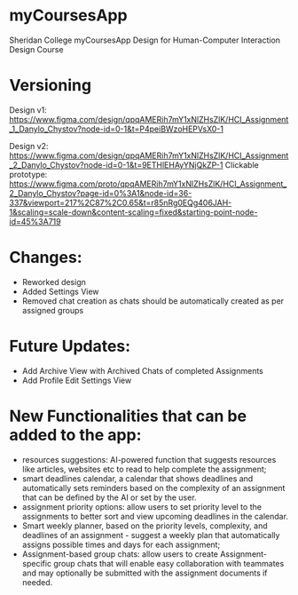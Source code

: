 # myCoursesApp
Sheridan College myCoursesApp Design for Human-Computer Interaction Design Course 

# Versioning
Design v1: https://www.figma.com/design/qpqAMERih7mY1xNlZHsZlK/HCI_Assignment_1_Danylo_Chystov?node-id=0-1&t=P4peiBWzoHEPVsX0-1

Design v2: https://www.figma.com/design/qpqAMERih7mY1xNlZHsZlK/HCI_Assignment_2_Danylo_Chystov?node-id=0-1&t=9ETHlEHAyYNjQkZP-1
Clickable prototype: https://www.figma.com/proto/qpqAMERih7mY1xNlZHsZlK/HCI_Assignment_2_Danylo_Chystov?page-id=0%3A1&node-id=36-337&viewport=217%2C87%2C0.65&t=r85nRg0EQg406JAH-1&scaling=scale-down&content-scaling=fixed&starting-point-node-id=45%3A719
# Changes: 
 - Reworked design
 - Added Settings View
 - Removed chat creation as chats should be automatically created as per assigned groups

# Future Updates:
- Add Archive View with Archived Chats of completed Assignments
- Add Profile Edit Settings View


# New Functionalities that can be added to the app:
- resources suggestions: AI-powered function that suggests resources like articles, websites etc to read to help complete the assignment;
- smart deadlines calendar, a calendar that shows deadlines and automatically sets reminders based on the complexity of an assignment that can be defined by the AI or set by the user.
- assignment priority options: allow users to set priority level to the assignments to better sort and view upcoming deadlines in the calendar.
- Smart weekly planner, based on the priority levels, complexity, and deadlines of an assignment - suggest a weekly plan that automatically assigns possible times and days for each assignment;
- Assignment-based group chats: allow users to create Assignment-specific group chats that will enable easy collaboration with teammates and may optionally be submitted with the assignment documents if needed.
